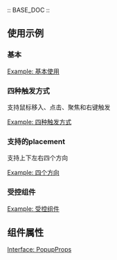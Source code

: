 :: BASE_DOC ::

## 使用示例

### 基本

[Example: 基本使用](./_example/BasicUsageExample.jsx)

### 四种触发方式

支持鼠标移入、点击、聚焦和右键触发

[Example: 四种触发方式](./_example/TriggersExample.jsx)

### 支持的placement

支持上下左右四个方向

[Example: 四个方向](./_example/PlacementsExample.jsx)

### 受控组件

[Example: 受控组件](./_example/ControlledExample.jsx)

## 组件属性

[Interface: PopupProps](./Popup.tsx)
